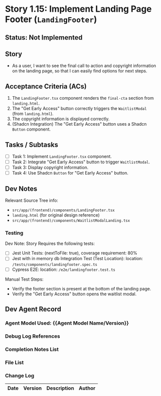 # Story 1.15: Implement Landing Page Footer (`LandingFooter`)

## Status: Not Implemented

## Story

- As a user, I want to see the final call to action and copyright information on the landing page, so that I can easily find options for next steps.

## Acceptance Criteria (ACs)

1.  The `LandingFooter.tsx` component renders the `final-cta` section from `landing.html`.
2.  The "Get Early Access" button correctly triggers the `WaitlistModal` (from `landing.html`).
3.  The copyright information is displayed correctly.
4.  (Shadcn Integration) The "Get Early Access" button uses a Shadcn `Button` component.

## Tasks / Subtasks

- [ ] Task 1: Implement `LandingFooter.tsx` component.
- [ ] Task 2: Integrate "Get Early Access" button to trigger `WaitlistModal`.
- [ ] Task 3: Display copyright information.
- [ ] Task 4: Use Shadcn `Button` for "Get Early Access" button.

## Dev Notes

Relevant Source Tree info:
- `src/app/(frontend)/components/LandingFooter.tsx`
- `landing.html` (for original design reference)
- `src/app/(frontend)/components/WaitlistModalLanding.tsx`

### Testing

Dev Note: Story Requires the following tests:

- [ ] Jest Unit Tests: (nextToFile: true), coverage requirement: 80%
- [ ] Jest with in memory db Integration Test (Test Location): location: `/tests/components/landingfooter.spec.ts`
- [ ] Cypress E2E: location: `/e2e/landingfooter.test.ts`

Manual Test Steps:
- Verify the footer section is present at the bottom of the landing page.
- Verify the "Get Early Access" button opens the waitlist modal.

## Dev Agent Record

### Agent Model Used: {{Agent Model Name/Version}}

### Debug Log References

### Completion Notes List

### File List

### Change Log

| Date | Version | Description | Author |
| :--- | :------ | :---------- | :----- |
